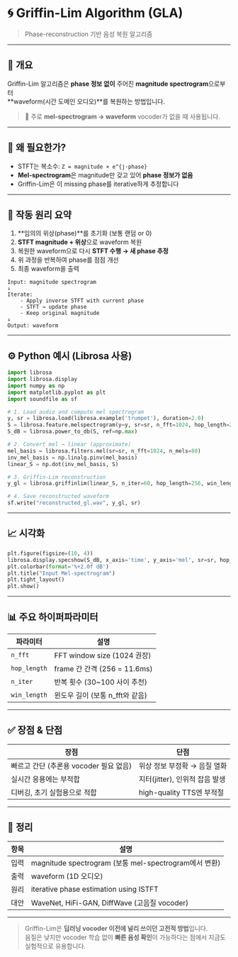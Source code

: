 # 🌀 Griffin-Lim Algorithm (GLA)
> Phase-reconstruction 기반 음성 복원 알고리즘

---

## 📌 개요

Griffin-Lim 알고리즘은 **phase 정보 없이** 주어진 **magnitude spectrogram**으로부터  
**waveform(시간 도메인 오디오)**를 복원하는 방법입니다.

> 🎯 주로 **mel-spectrogram → waveform** vocoder가 없을 때 사용됩니다.

---

## 🎯 왜 필요한가?

- STFT는 복소수: `Z = magnitude × e^{j·phase}`
- **Mel-spectrogram**은 magnitude만 갖고 있어 **phase 정보가 없음**
- Griffin-Lim은 이 missing phase를 iterative하게 추정합니다

---

## 🧪 작동 원리 요약

1. **임의의 위상(phase)**를 초기화 (보통 랜덤 or 0)
2. **STFT magnitude + 위상**으로 waveform 복원
3. 복원한 waveform으로 다시 **STFT 수행 → 새 phase 추정**
4. 위 과정을 반복하여 phase를 점점 개선
5. 최종 waveform을 출력

```text
Input: magnitude spectrogram
↓
Iterate:
    - Apply inverse STFT with current phase
    - STFT → update phase
    - Keep original magnitude
↓
Output: waveform
```

---

## ⚙️ Python 예시 (Librosa 사용)

```python
import librosa
import librosa.display
import numpy as np
import matplotlib.pyplot as plt
import soundfile as sf

# 1. Load audio and compute mel spectrogram
y, sr = librosa.load(librosa.example('trumpet'), duration=2.0)
S = librosa.feature.melspectrogram(y=y, sr=sr, n_fft=1024, hop_length=256, n_mels=80)
S_dB = librosa.power_to_db(S, ref=np.max)

# 2. Convert mel → linear (approximate)
mel_basis = librosa.filters.mel(sr=sr, n_fft=1024, n_mels=80)
inv_mel_basis = np.linalg.pinv(mel_basis)
linear_S = np.dot(inv_mel_basis, S)

# 3. Griffin-Lim reconstruction
y_gl = librosa.griffinlim(linear_S, n_iter=60, hop_length=256, win_length=1024)

# 4. Save reconstructed waveform
sf.write("reconstructed_gl.wav", y_gl, sr)
```

---

## 📈 시각화

```python
plt.figure(figsize=(10, 4))
librosa.display.specshow(S_dB, x_axis='time', y_axis='mel', sr=sr, hop_length=256)
plt.colorbar(format='%+2.0f dB')
plt.title("Input Mel-spectrogram")
plt.tight_layout()
plt.show()
```

---

## 📊 주요 하이퍼파라미터

| 파라미터         | 설명                            |
|------------------|----------------------------------|
| `n_fft`          | FFT window size (1024 권장)     |
| `hop_length`     | frame 간 간격 (256 = 11.6ms)    |
| `n_iter`         | 반복 횟수 (30~100 사이 추천)    |
| `win_length`     | 윈도우 길이 (보통 n_fft와 같음) |

---

## ✅ 장점 & 단점

| 장점                            | 단점                             |
|---------------------------------|----------------------------------|
| 빠르고 간단 (추론용 vocoder 필요 없음) | 위상 정보 부정확 → 음질 열화     |
| 실시간 응용에는 부적합           | 지터(jitter), 인위적 잡음 발생    |
| 디버깅, 초기 실험용으로 적합     | high-quality TTS엔 부적절        |

---

## 🧠 정리

| 항목             | 설명                                       |
|------------------|--------------------------------------------|
| 입력             | magnitude spectrogram (보통 mel-spectrogram에서 변환) |
| 출력             | waveform (1D 오디오)                        |
| 원리             | iterative phase estimation using ISTFT     |
| 대안             | WaveNet, HiFi-GAN, DiffWave (고음질 vocoder) |

---

> Griffin-Lim은 **딥러닝 vocoder 이전에 널리 쓰이던 고전적 방법**입니다.  
> 음질은 낮지만 vocoder 학습 없이 **빠른 음성 확인**이 가능하다는 점에서 지금도 실험적으로 유용합니다.
